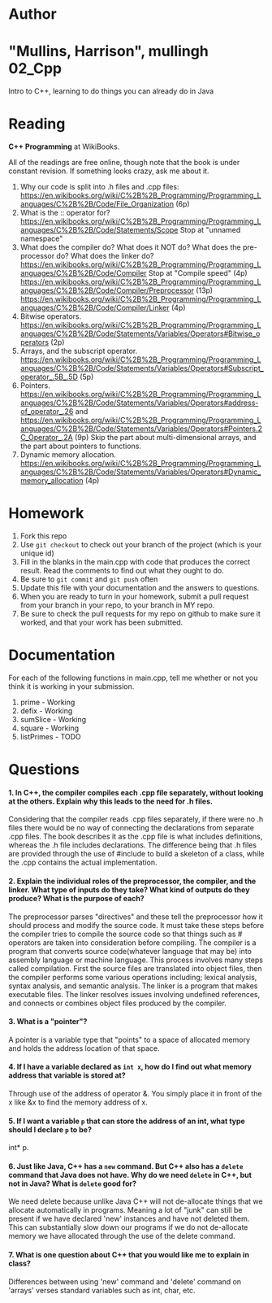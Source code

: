 Author
==========
"Mullins, Harrison", mullingh
02_Cpp
======

Intro to C++, learning to do things you can already do in Java

Reading
=======

**C++ Programming** at WikiBooks.

All of the readings are free online, though note that the book is under constant revision. If something looks crazy, ask me about it.

1. Why our code is split into .h files and .cpp files: https://en.wikibooks.org/wiki/C%2B%2B_Programming/Programming_Languages/C%2B%2B/Code/File_Organization (6p)
2. What is the :: operator for? https://en.wikibooks.org/wiki/C%2B%2B_Programming/Programming_Languages/C%2B%2B/Code/Statements/Scope Stop at "unnamed namespace"
3. What does the compiler do? What does it NOT do? What does the pre-processor do? What does the linker do? https://en.wikibooks.org/wiki/C%2B%2B_Programming/Programming_Languages/C%2B%2B/Code/Compiler Stop at "Compile speed" (4p) https://en.wikibooks.org/wiki/C%2B%2B_Programming/Programming_Languages/C%2B%2B/Code/Compiler/Preprocessor (13p) https://en.wikibooks.org/wiki/C%2B%2B_Programming/Programming_Languages/C%2B%2B/Code/Compiler/Linker (4p)
4. Bitwise operators. https://en.wikibooks.org/wiki/C%2B%2B_Programming/Programming_Languages/C%2B%2B/Code/Statements/Variables/Operators#Bitwise_operators (2p)
5. Arrays, and the subscript operator. https://en.wikibooks.org/wiki/C%2B%2B_Programming/Programming_Languages/C%2B%2B/Code/Statements/Variables/Operators#Subscript_operator_.5B_.5D (5p)
6. Pointers. https://en.wikibooks.org/wiki/C%2B%2B_Programming/Programming_Languages/C%2B%2B/Code/Statements/Variables/Operators#address-of_operator_.26 and https://en.wikibooks.org/wiki/C%2B%2B_Programming/Programming_Languages/C%2B%2B/Code/Statements/Variables/Operators#Pointers.2C_Operator_.2A (9p) Skip the part about multi-dimensional arrays, and the part about pointers to functions.
7. Dynamic memory allocation. https://en.wikibooks.org/wiki/C%2B%2B_Programming/Programming_Languages/C%2B%2B/Code/Statements/Variables/Operators#Dynamic_memory_allocation (4p)

Homework
========

1. Fork this repo
2. Use `git checkout` to check out your branch of the project (which is your unique id)
3. Fill in the blanks in the main.cpp with code that produces the correct result. Read the comments to find out what they ought to do.
4. Be sure to `git commit` and `git push` often
5. Update this file with your documentation and the answers to questions.
6. When you are ready to turn in your homework, submit a pull request from your branch in your repo, to your branch in MY repo.
7. Be sure to check the pull requests for my repo on github to make sure it worked, and that your work has been submitted.

Documentation
=========

For each of the following functions in main.cpp, tell me whether or not you think it is working in your submission.

1. prime - Working
2. defix - Working
3. sumSlice - Working
4. square - Working
5. listPrimes - TODO

Questions
=======

#### 1. In C++, the compiler compiles each .cpp file separately, without looking at the others. Explain why this leads to the need for .h files.
Considering that the compiler reads .cpp files separately, if there were no .h files there would be no way of connecting the declarations from separate .cpp files.  The book describes it as the .cpp file is what includes definitions, whereas the .h file includes declarations.  The difference being that .h files are provided through the use of #include to build a skeleton of a class, while the .cpp contains the actual implementation.
#### 2. Explain the individual roles of the preprocessor, the compiler, and the linker. What type of inputs do they take? What kind of outputs do they produce? What is the purpose of each?
The preprocessor parses "directives" and these tell the preprocessor how it should process and modify the source code.  It must take these steps before the compiler tries to compile the source code so that things such as # operators are taken into consideration before compiling.  The compiler is a program that converts source code(whatever language that may be) into assembly language or machine language.  This process involves many steps called compilation.  First the source files are translated into object files, then the compiler performs some various operations including; lexical analysis, syntax analysis, and semantic analysis.  The linker is a program that makes executable files.  The linker resolves issues involving undefined references, and connects or combines object files produced by the compiler.
#### 3. What is a "pointer"?
A pointer is a variable type that "points" to a space of allocated memory and holds the address location of that space.
#### 4. If I have a variable declared as `int x`, how do I find out what memory address that variable is stored at?
Through use of the address of operator &.  You simply place it in front of the x like &x to find the memory address of x.
#### 5. If I want a variable `p` that can store the address of an int, what type should I declare `p` to be?
int* p.
#### 6. Just like Java, C++ has a `new` command. But C++ also has a `delete` command that Java does not have. Why do we need `delete` in C++, but not in Java? What is `delete` good for?
We need delete because unlike Java C++ will not de-allocate things that we allocate automatically in programs.  Meaning a lot of "junk" can still be present if we have declared 'new' instances and have not deleted them.  This can substantially slow down our programs if we do not de-allocate memory we have allocated through the use of the delete command.
#### 7. What is one question about C++ that you would like me to explain in class?
Differences between using 'new' command and 'delete' command on 'arrays' verses standard variables such as int, char, etc.